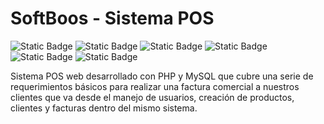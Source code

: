 # SoftBoos - Sistema POS

![Static Badge](https://img.shields.io/badge/PHP7-black?style=flat&logo=php&labelColor=black&color=mediumpurple)
![Static Badge](https://img.shields.io/badge/HTML5-black?style=flat&logo=html5&labelColor=black&color=orange)
![Static Badge](https://img.shields.io/badge/CSS3-black?style=flat&logo=css3&labelColor=black&color=blue)
![Static Badge](https://img.shields.io/badge/Bootstrap%204-black?style=flat&logo=bootstrap&labelColor=black&color=purple)
![Static Badge](https://img.shields.io/badge/JavaScript-black?style=flat&logo=javascript&labelColor=black&color=yellow)
![Static Badge](https://img.shields.io/badge/JQuery-black?style=flat&logo=Jquery&labelColor=black&color=blue)

Sistema POS web desarrollado con PHP y MySQL que cubre una serie de requerimientos básicos para realizar una factura comercial a nuestros clientes que va desde el manejo de usuarios, creación de productos, clientes y facturas 
dentro del mismo sistema.

